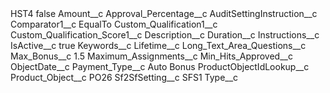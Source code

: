 <?xml version="1.0" encoding="UTF-8"?>
<CustomMetadata xmlns="http://soap.sforce.com/2006/04/metadata" xmlns:xsi="http://www.w3.org/2001/XMLSchema-instance" xmlns:xsd="http://www.w3.org/2001/XMLSchema">
    <label>HST4</label>
    <protected>false</protected>
    <values>
        <field>Amount__c</field>
        <value xsi:nil="true"/>
    </values>
    <values>
        <field>Approval_Percentage__c</field>
        <value xsi:nil="true"/>
    </values>
    <values>
        <field>AuditSettingInstruction__c</field>
        <value xsi:nil="true"/>
    </values>
    <values>
        <field>Comparator1__c</field>
        <value xsi:type="xsd:string">EqualTo</value>
    </values>
    <values>
        <field>Custom_Qualification1__c</field>
        <value xsi:nil="true"/>
    </values>
    <values>
        <field>Custom_Qualification_Score1__c</field>
        <value xsi:nil="true"/>
    </values>
    <values>
        <field>Description__c</field>
        <value xsi:nil="true"/>
    </values>
    <values>
        <field>Duration__c</field>
        <value xsi:nil="true"/>
    </values>
    <values>
        <field>Instructions__c</field>
        <value xsi:nil="true"/>
    </values>
    <values>
        <field>IsActive__c</field>
        <value xsi:type="xsd:boolean">true</value>
    </values>
    <values>
        <field>Keywords__c</field>
        <value xsi:nil="true"/>
    </values>
    <values>
        <field>Lifetime__c</field>
        <value xsi:nil="true"/>
    </values>
    <values>
        <field>Long_Text_Area_Questions__c</field>
        <value xsi:nil="true"/>
    </values>
    <values>
        <field>Max_Bonus__c</field>
        <value xsi:type="xsd:double">1.5</value>
    </values>
    <values>
        <field>Maximum_Assignments__c</field>
        <value xsi:nil="true"/>
    </values>
    <values>
        <field>Min_Hits_Approved__c</field>
        <value xsi:nil="true"/>
    </values>
    <values>
        <field>ObjectDate__c</field>
        <value xsi:nil="true"/>
    </values>
    <values>
        <field>Payment_Type__c</field>
        <value xsi:type="xsd:string">Auto Bonus</value>
    </values>
    <values>
        <field>ProductObjectIdLookup__c</field>
        <value xsi:nil="true"/>
    </values>
    <values>
        <field>Product_Object__c</field>
        <value xsi:type="xsd:string">PO26</value>
    </values>
    <values>
        <field>Sf2SfSetting__c</field>
        <value xsi:type="xsd:string">SFS1</value>
    </values>
    <values>
        <field>Type__c</field>
        <value xsi:nil="true"/>
    </values>
</CustomMetadata>

